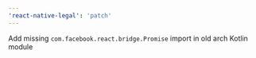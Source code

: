 ```yaml
---
'react-native-legal': 'patch'
---
```


Add missing `com.facebook.react.bridge.Promise` import in old arch Kotlin module
